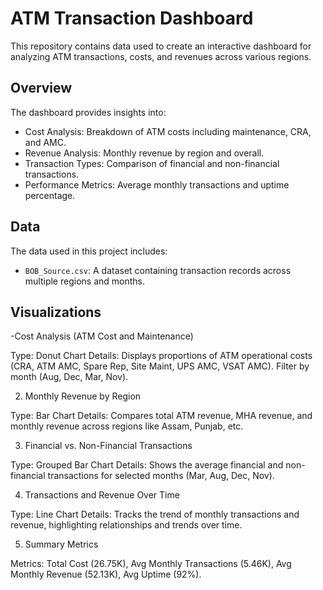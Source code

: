 # ATM Transaction Dashboard 

This repository contains data used to create an interactive dashboard for analyzing ATM transactions, costs, and revenues across various regions.

## Overview
The dashboard provides insights into:
- Cost Analysis: Breakdown of ATM costs including maintenance, CRA, and AMC.
- Revenue Analysis: Monthly revenue by region and overall.
- Transaction Types: Comparison of financial and non-financial transactions.
- Performance Metrics: Average monthly transactions and uptime percentage.

## Data
The data used in this project includes:
- `BOB_Source.csv`: A dataset containing transaction records across multiple regions and months.

## Visualizations

-Cost Analysis (ATM Cost and Maintenance)

Type: Donut Chart
Details: Displays proportions of ATM operational costs (CRA, ATM AMC, Spare Rep, Site Maint, UPS AMC, VSAT AMC). Filter by month (Aug, Dec, Mar, Nov).

2. Monthly Revenue by Region

Type: Bar Chart
Details: Compares total ATM revenue, MHA revenue, and monthly revenue across regions like Assam, Punjab, etc.

3. Financial vs. Non-Financial Transactions

Type: Grouped Bar Chart
Details: Shows the average financial and non-financial transactions for selected months (Mar, Aug, Dec, Nov).

4. Transactions and Revenue Over Time

Type: Line Chart
Details: Tracks the trend of monthly transactions and revenue, highlighting relationships and trends over time.

5. Summary Metrics

Metrics: Total Cost (26.75K), Avg Monthly Transactions (5.46K), Avg Monthly Revenue (52.13K), Avg Uptime (92%).
